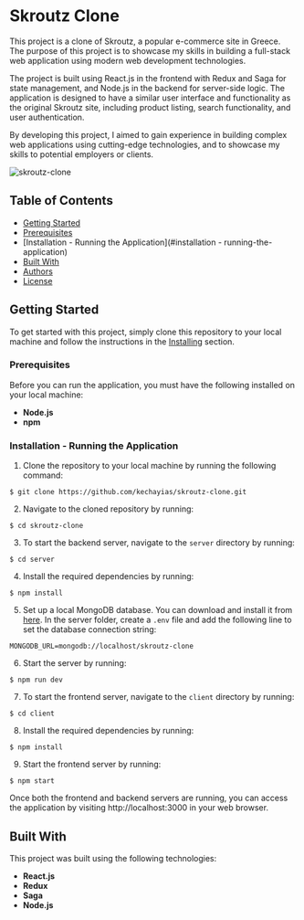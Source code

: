 # Skroutz Clone

This project is a clone of Skroutz, a popular e-commerce site in Greece. The purpose of this project is to showcase my skills in building a full-stack web application using modern web development technologies.

The project is built using React.js in the frontend with Redux and Saga for state management, and Node.js in the backend for server-side logic. The application is designed to have a similar user interface and functionality as the original Skroutz site, including product listing, search functionality, and user authentication.

By developing this project, I aimed to gain experience in building complex web applications using cutting-edge technologies, and to showcase my skills to potential employers or clients.

![skroutz-clone](https://user-images.githubusercontent.com/70820055/169584199-49169c24-08d3-4249-8e00-49a18807d9f7.gif)

## Table of Contents

- [Getting Started](#getting-started)
- [Prerequisites](#prerequisites)
- [Installation - Running the Application](#installation - running-the-application)
- [Built With](#built-with)
- [Authors](#authors)
- [License](#license)


## Getting Started

To get started with this project, simply clone this repository to your local machine and follow the instructions in the [Installing](#installing) section.

### Prerequisites

Before you can run the application, you must have the following installed on your local machine:

- **Node.js**
- **npm**

### Installation - Running the Application

1. Clone the repository to your local machine by running the following command:
```
$ git clone https://github.com/kechayias/skroutz-clone.git
```

2. Navigate to the cloned repository by running:
```
$ cd skroutz-clone
```

3. To start the backend server, navigate to the `server` directory by running:
```
$ cd server
```

4. Install the required dependencies by running:
```
$ npm install
```

5. Set up a local MongoDB database. You can download and install it from [here](https://www.mongodb.com/try/download/community).
   In the server folder, create a `.env` file and add the following line to set the database connection string:
```
MONGODB_URL=mongodb://localhost/skroutz-clone
```
6. Start the server by running:
```
$ npm run dev
```

7. To start the frontend server, navigate to the `client` directory by running:
```
$ cd client
```

8. Install the required dependencies by running:
```
$ npm install
```
 
9. Start the frontend server by running:
```
$ npm start
```

Once both the frontend and backend servers are running, you can access the application by visiting http://localhost:3000 in your web browser.

## Built With

This project was built using the following technologies:

- **React.js**
- **Redux**
- **Saga**
- **Node.js**

